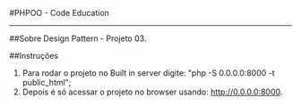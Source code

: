 #PHPOO - Code Education
***

##Sobre
Design Pattern - Projeto 03.

##Instruções
1. Para rodar o projeto no Built in server digite: "php -S 0.0.0.0:8000 -t public_html";
2. Depois é só acessar o projeto no browser usando: http://0.0.0.0:8000.